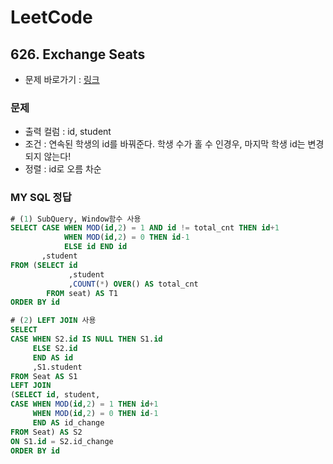 
# LeetCode
## 626. Exchange Seats
* 문제 바로가기 : [링크](https://leetcode.com/problems/exchange-seats/)

### 문제
* 출력 컬럼 : id, student
* 조건 : 연속된 학생의 id를 바꿔준다. 학생 수가 홀 수 인경우, 마지막 학생 id는 변경되지 않는다!
* 정렬 : id로 오름 차순

### MY SQL 정답

```SQL
# (1) SubQuery, Window함수 사용
SELECT CASE WHEN MOD(id,2) = 1 AND id != total_cnt THEN id+1
            WHEN MOD(id,2) = 0 THEN id-1
            ELSE id END id
       ,student
FROM (SELECT id
             ,student
             ,COUNT(*) OVER() AS total_cnt
        FROM seat) AS T1
ORDER BY id
```

```SQL
# (2) LEFT JOIN 사용
SELECT 
CASE WHEN S2.id IS NULL THEN S1.id
     ELSE S2.id
     END AS id
     ,S1.student
FROM Seat AS S1
LEFT JOIN
(SELECT id, student,
CASE WHEN MOD(id,2) = 1 THEN id+1
     WHEN MOD(id,2) = 0 THEN id-1
     END AS id_change
FROM Seat) AS S2
ON S1.id = S2.id_change
ORDER BY id
```
